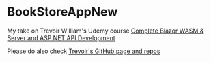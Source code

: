 # BookStoreAppNew
My take on Trevoir William's Udemy course [Complete Blazor WASM & Server and ASP.NET API Development](https://www.udemy.com/course/end-to-end-aspnet-core-31-api-and-blazor-development/)

Please do also check [Trevoir's GitHub page and repos](https://github.com/trevoirwilliams) 


